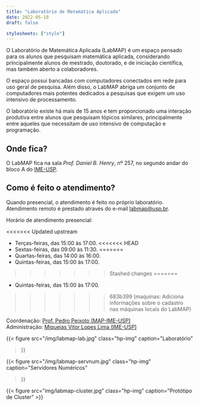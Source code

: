 ```yaml
---
title: "Laboratório de Matemática Aplicada"
date: 2022-05-18
draft: false

stylesheets: ["style"]
---
```


O Laboratório de Matemática Aplicada (LabMAP) é um espaço pensado para os alunos
que pesquisam matemática aplicada, considerando principalmente alunos de
mestrado, doutorado, e de iniciação científica, mas também aberto a
colaboradores.

O espaço possui bancadas com computadores conectados em rede para uso geral de
pesquisa. Além disso, o LabMAP abriga um conjunto de computadores mais potentes
dedicados a pesquisas que exigem um uso intensivo de processamento.

O laboratório existe há mais de 15 anos e tem proporcionado uma interação
produtiva entre alunos que pesquisam tópicos similares, principalmente entre
aqueles que necessitam de uso intensivo de computação e programação.

## Onde fica?

O LabMAP fica na sala *Prof. Daniel B. Henry*, nº 257, no segundo andar do bloco
A do [IME-USP](https://ime.usp.br/).

## Como é feito o atendimento?

Quando presencial, o atendimento é feito no próprio laboratório. Atendimento
remoto é prestado através do e-mail [labmap@usp.br](mailto:labmap@usp.br).

Horário de atendimento presencial:

<<<<<<< Updated upstream
- Terças-feiras, das 15:00 às 17:00.
<<<<<<< HEAD
- Sextas-feiras, das 09:00 às 11:30. 
=======
- Quartas-feiras, das 14:00 às 16:00.
- Quintas-feiras, das 15:00 às 17:00. 
>>>>>>> Stashed changes
=======
- Quintas-feiras, das 15:00 às 17:00. 
>>>>>>> 683b399 (maquinas: Adiciona informações sobre o cadastro nas máquinas locais do LabMAP)

Coordenação: [Prof. Pedro Peixoto (MAP-IME-USP)](mailto:pedrosp@ime.usp.br)\
Administração: [Miqueias Vitor Lopes Lima (IME-USP)](mailto:labmap@usp.br)

<div class="center">

  {{< figure
    src="/img/labmap-lab.jpg"
    class="hp-img"
    caption="Laboratório"
  >}}

  {{< figure
    src="/img/labmap-servnum.jpg"
    class="hp-img"
    caption="Servidores Numéricos"
  >}}

</div>

<div class="center">
  {{< figure
    src="img/labmap-cluster.jpg"
    class="hp-img"
    caption="Protótipo de Cluster"
  >}}

</div>
